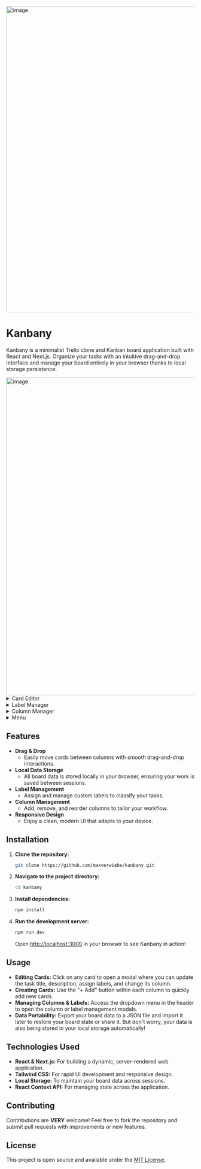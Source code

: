 <img width="817" alt="image" src="https://github.com/user-attachments/assets/d2e439ae-8161-4ce8-8c40-7e8e882d95b1" />

# Kanbany

Kanbany is a minimalist Trello clone and Kanban board application built with React and Next.js. Organize your tasks with an intuitive drag-and-drop interface and manage your board entirely in your browser thanks to local storage persistence.

<img width="848" alt="image" src="https://github.com/user-attachments/assets/e143f261-6a84-4c2c-941d-ceaf6ec99f5b" />
<details>
  <summary>Card Editor</summary>
  
  ![Card Modal](https://github.com/user-attachments/assets/021e31a6-0743-4f02-809c-95ee96f4a9d3)
  
</details>

<details>
  <summary>Label Manager</summary>
  
  ![Label Manager](https://github.com/user-attachments/assets/e4a296e8-043d-4115-a96c-b280c8b4e4ac)
  
</details>

<details>
  <summary>Column Manager</summary>
  
  ![Column Manager](https://github.com/user-attachments/assets/e6f12ae9-bff2-4b07-9e5d-0aa2a6ace5a5)
  
</details>

<details>
  <summary>Menu</summary>
  
  ![Responsive View](https://github.com/user-attachments/assets/993c5126-bb57-466d-b1b7-f8171539ba53)
  </details>

## Features

- **Drag & Drop**
  - Easily move cards between columns with smooth drag-and-drop interactions.
- **Local Data Storage**
  - All board data is stored locally in your browser, ensuring your work is saved between sessions.
- **Label Management**
  - Assign and manage custom labels to classify your tasks.
- **Column Management**
  - Add, remove, and reorder columns to tailor your workflow.
- **Responsive Design**
  - Enjoy a clean, modern UI that adapts to your device.

## Installation

1. **Clone the repository:**

   ```bash
   git clone https://github.com/maxverwiebe/kanbany.git
   ```

2. **Navigate to the project directory:**

   ```bash
   cd kanbany
   ```

3. **Install dependencies:**

   ```bash
   npm install
   ```

4. **Run the development server:**

   ```bash
   npm run dev
   ```

   Open [http://localhost:3000](http://localhost:3000) in your browser to see Kanbany in action!

## Usage

- **Editing Cards:** Click on any card to open a modal where you can update the task title, description, assign labels, and change its column.
- **Creating Cards:** Use the "+ Add" button within each column to quickly add new cards.
- **Managing Columns & Labels:** Access the dropdown menu in the header to open the column or label management modals.
- **Data Portability:** Export your board data to a JSON file and import it later to restore your board state or share it. But don't worry, your data is also being stored in your local storage automatically!

## Technologies Used

- **React & Next.js:** For building a dynamic, server-rendered web application.
- **Tailwind CSS:** For rapid UI development and responsive design.
- **Local Storage:** To maintain your board data across sessions.
- **React Context API:** For managing state across the application.

## Contributing

Contributions are **VERY** welcome! Feel free to fork the repository and submit pull requests with improvements or new features.

## License

This project is open source and available under the [MIT License](LICENSE).
